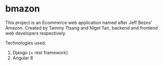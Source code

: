 # bmazon
This project is an Ecommerce web application named after Jeff Bezos' Amazon.
Created by Tammy Ttsang and Nigel Tan, backend and frontend web developers respectively.

Technologies used:
1. Django (+ rest framework)
2. Angular 8